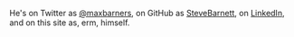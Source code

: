 He's on Twitter as [@maxbarners](https://twitter.com/maxbarners), on GitHub as [SteveBarnett](https://github.com/SteveBarnett/), on [LinkedIn](https://za.linkedin.com/in/steve-barnett-2a924a4a), and on this site as, erm, himself.
